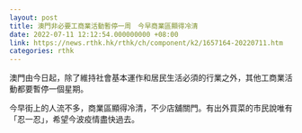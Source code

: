 ```yaml
---
layout: post
title: 澳門非必要工商業活動暫停一周　今早商業區顯得冷清
date: 2022-07-11 12:12:54.000000000 +08:00
link: https://news.rthk.hk/rthk/ch/component/k2/1657164-20220711.htm
categories: rthk
---
```


澳門由今日起，除了維持社會基本運作和居民生活必須的行業之外，其他工商業活動都要暫停一個星期。

今早街上的人流不多，商業區顯得冷清，不少店舖關門。有出外買菜的市民說唯有「忍一忍」，希望今波疫情盡快過去。
